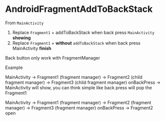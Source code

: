 # AndroidFragmentAddToBackStack

From `MainActivity`

 1. Replace `Fragment1` + addToBackStack
when back press
`MainActivity` **showing**
 2. Replace `Fragment1` + **without** `addToBackStack`
when back press
MainActivity **finish**



Back button only work with FragmentManager


Example

MainActivity -> Fragment1 (fragment manager) -> Fragment2 (child fragment manager) -> Fragment3 (child fragment manager)
onBackPress
-> MainActivity will show, you can think simple like back press will pop the Fragment1

MainActivity -> Fragment1 (fragment manager) -> Fragment2 (fragment manager) -> Fragment3 (fragment manager)
onBackPress
-> Fragment2 open
